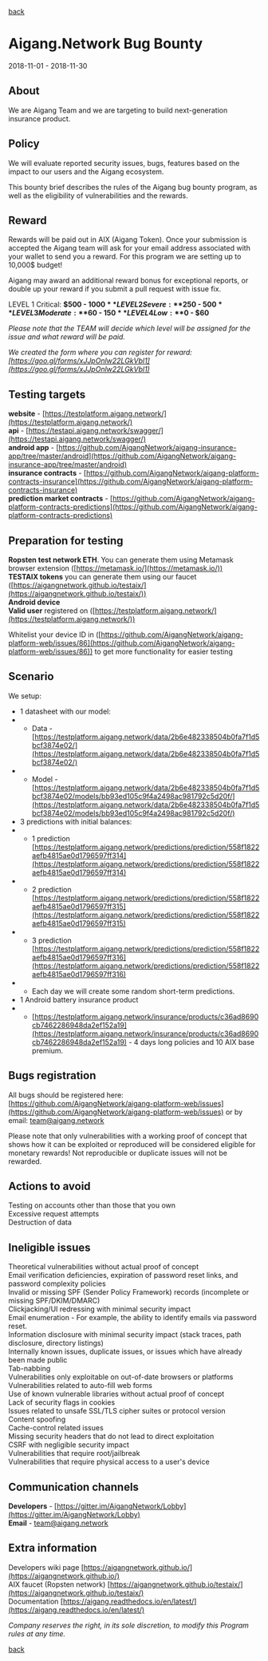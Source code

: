 [back](https://aigangnetwork.github.io)  
  
# Aigang.Network Bug Bounty
2018-11-01 - 2018-11-30

## About

We are Aigang Team and we are targeting to build next-generation insurance product.

## Policy

We will evaluate reported security issues, bugs, features based on the impact to our users and the Aigang ecosystem.

This bounty brief describes the rules of the Aigang bug bounty program, as well as the eligibility of vulnerabilities and the rewards.

## Reward

Rewards will be paid out in AIX (Aigang Token). Once your submission is accepted the Aigang team will ask for your email address associated with your wallet to send you a reward. For this program we are setting up to 10,000$ budget!

Aigang may award an additional reward bonus for exceptional reports, or double up your reward if you submit a pull request with issue fix.
 
LEVEL 1  Critical: **$500 - $1000**    
LEVEL 2  Severe:   **$250 - $500**   
LEVEL 3  Moderate: **$60 - $150**     
LEVEL 4  Low:      **$0 - $60**     
 
*Please note that the TEAM will decide which level will be assigned for the issue and what reward will be paid.*  

*We created the form where you can register for reward: [https://goo.gl/forms/xJJpOnlw22LGkVbl1](https://goo.gl/forms/xJJpOnlw22LGkVbl1)*  

## Testing targets
  
**website** - [https://testplatform.aigang.network/](https://testplatform.aigang.network/)  
**api** - [https://testapi.aigang.network/swagger/](https://testapi.aigang.network/swagger/)  
**android app** - [https://github.com/AigangNetwork/aigang-insurance-app/tree/master/android](https://github.com/AigangNetwork/aigang-insurance-app/tree/master/android)  
**insurance contracts** - [https://github.com/AigangNetwork/aigang-platform-contracts-insurance](https://github.com/AigangNetwork/aigang-platform-contracts-insurance)  
**prediction market contracts** -  [https://github.com/AigangNetwork/aigang-platform-contracts-predictions](https://github.com/AigangNetwork/aigang-platform-contracts-predictions)  

## Preparation for testing

**Ropsten test network ETH**. You can generate them using Metamask browser extension ([https://metamask.io/](https://metamask.io/))  
**TESTAIX tokens** you can generate them using our faucet ([https://aigangnetwork.github.io/testaix/](https://aigangnetwork.github.io/testaix/))  
**Android device**  
**Valid user** registered on ([https://testplatform.aigang.network/](https://testplatform.aigang.network/))  
  
Whitelist your device ID in ([https://github.com/AigangNetwork/aigang-platform-web/issues/86](https://github.com/AigangNetwork/aigang-platform-web/issues/86)) to get more functionality for easier testing  

## Scenario

 We setup:  
- 1 datasheet with our model:  
- - Data - [https://testplatform.aigang.network/data/2b6e482338504b0fa7f1d5bcf3874e02/](https://testplatform.aigang.network/data/2b6e482338504b0fa7f1d5bcf3874e02/)  
- - Model - [https://testplatform.aigang.network/data/2b6e482338504b0fa7f1d5bcf3874e02/models/bb93ed105c9f4a2498ac981792c5d20f/](https://testplatform.aigang.network/data/2b6e482338504b0fa7f1d5bcf3874e02/models/bb93ed105c9f4a2498ac981792c5d20f/)  
- 3 predictions with initial balances:  
- - 1 prediction [https://testplatform.aigang.network/predictions/prediction/558f1822aefb4815ae0d1796597ff314](https://testplatform.aigang.network/predictions/prediction/558f1822aefb4815ae0d1796597ff314) 
- - 2 prediction [https://testplatform.aigang.network/predictions/prediction/558f1822aefb4815ae0d1796597ff315](https://testplatform.aigang.network/predictions/prediction/558f1822aefb4815ae0d1796597ff315)  
- - 3 prediction [https://testplatform.aigang.network/predictions/prediction/558f1822aefb4815ae0d1796597ff316](https://testplatform.aigang.network/predictions/prediction/558f1822aefb4815ae0d1796597ff316)  
- - Each day we will create some random short-term predictions.  
- 1 Android battery insurance product  
- - [https://testplatform.aigang.network/insurance/products/c36ad8690cb7462286948da2ef152a19](https://testplatform.aigang.network/insurance/products/c36ad8690cb7462286948da2ef152a19) - 4 days long policies and 10 AIX base premium.  

## Bugs registration  

All bugs should be registered here: [https://github.com/AigangNetwork/aigang-platform-web/issues](https://github.com/AigangNetwork/aigang-platform-web/issues) or by email: team@aigang.network  

Please note that only vulnerabilities with a working proof of concept that shows how it can be exploited or reproduced will be considered eligible for monetary rewards! Not reproducible or duplicate issues will not be rewarded.  

## Actions to avoid  

Testing on accounts other than those that you own  
Excessive request attempts  
Destruction of data  

## Ineligible issues  

Theoretical vulnerabilities without actual proof of concept  
Email verification deficiencies, expiration of password reset links, and password complexity policies  
Invalid or missing SPF (Sender Policy Framework) records (incomplete or missing SPF/DKIM/DMARC)  
Clickjacking/UI redressing with minimal security impact  
Email enumeration - For example, the ability to identify emails via password reset.  
Information disclosure with minimal security impact (stack traces, path disclosure, directory listings)  
Internally known issues, duplicate issues, or issues which have already been made public  
Tab-nabbing  
Vulnerabilities only exploitable on out-of-date browsers or platforms  
Vulnerabilities related to auto-fill web forms  
Use of known vulnerable libraries without actual proof of concept  
Lack of security flags in cookies  
Issues related to unsafe SSL/TLS cipher suites or protocol version  
Content spoofing  
Cache-control related issues  
Missing security headers that do not lead to direct exploitation  
CSRF with negligible security impact  
Vulnerabilities that require root/jailbreak  
Vulnerabilities that require physical access to a user's device  

## Communication channels  
  
**Developers** - [https://gitter.im/AigangNetwork/Lobby](https://gitter.im/AigangNetwork/Lobby)  
**Email** - [team@aigang.network](team@aigang.network)  


## Extra information

Developers wiki page [https://aigangnetwork.github.io/](https://aigangnetwork.github.io/)  
AIX faucet (Ropsten network) [https://aigangnetwork.github.io/testaix/](https://aigangnetwork.github.io/testaix/)  
Documentation  [https://aigang.readthedocs.io/en/latest/](https://aigang.readthedocs.io/en/latest/)  

*Company reserves the right, in its sole discretion, to modify this Program rules at any time.*

[back](https://aigangnetwork.github.io)  